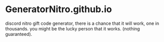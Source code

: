 # GeneratorNitro.github.io

discord nitro gift code generator, there is a chance that it will work, one in thousands. you might be the lucky person that it works.
(nothing guaranteed).
